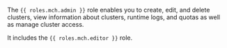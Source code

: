 The `{{ roles.mch.admin }}` role enables you to create, edit, and delete clusters, view information about clusters, runtime logs, and quotas as well as manage cluster access.

It includes the `{{ roles.mch.editor }}` role.
